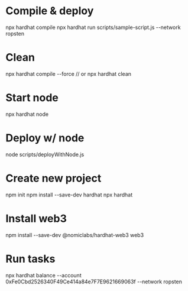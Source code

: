 # Compile & deploy 
npx hardhat compile
npx hardhat run scripts/sample-script.js --network ropsten

# Clean
npx hardhat compile --force
// or
npx hardhat clean

# Start node
npx hardhat node

# Deploy w/ node
node scripts/deployWithNode.js

# Create new project
npm init
npm install --save-dev hardhat
npx hardhat

# Install web3
npm install --save-dev @nomiclabs/hardhat-web3 web3

# Run tasks
npx hardhat balance --account 0xFe0Cbd2526340F49Ce414a84e7F7E9621669063f --network ropsten